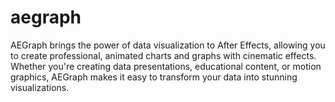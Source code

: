 # aegraph
AEGraph brings the power of data visualization to After Effects, allowing you to create professional, animated charts and graphs with cinematic effects. Whether you're creating data presentations, educational content, or motion graphics, AEGraph makes it easy to transform your data into stunning visualizations.
